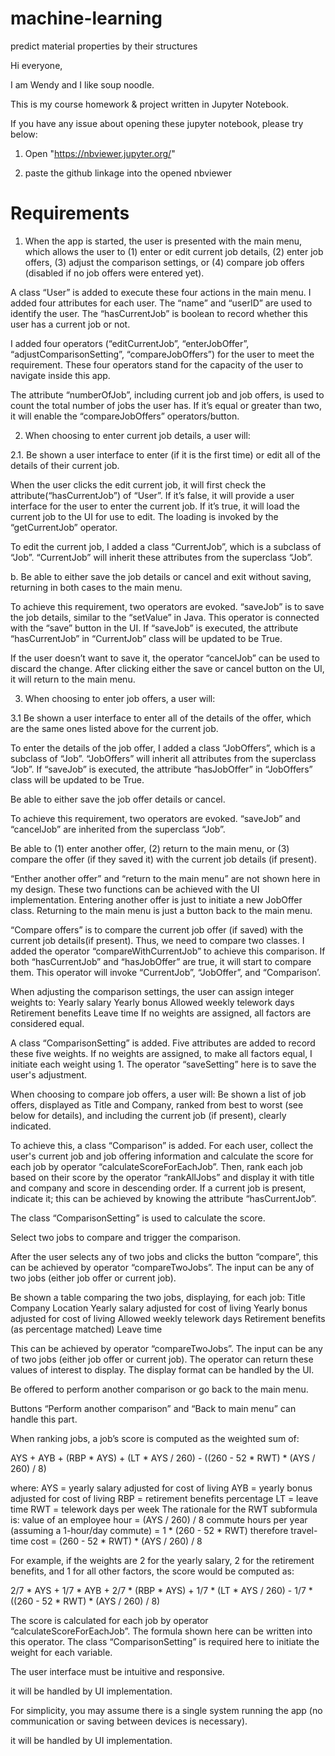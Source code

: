 # machine-learning
predict material properties by their structures

Hi everyone,

I am Wendy and I like soup noodle. 

This is my course homework & project written in Jupyter Notebook.

If you have any issue about opening these jupyter notebook, please try below:
1. Open "https://nbviewer.jupyter.org/"

2. paste the github linkage into the opened nbviewer


# Requirements
1. When the app is started, the user is presented with the main menu, which allows the user to (1) enter or edit current job details, (2) enter job offers, (3) adjust the comparison settings, or (4) compare job offers (disabled if no job offers were entered yet).  

A class “User” is added to execute these four actions in the main menu. I added four attributes for each user. The “name” and “userID” are used to identify the user. The “hasCurrentJob” is boolean to record whether this user has a current job or not. 

I added four operators (“editCurrentJob”, “enterJobOffer”, “adjustComparisonSetting”, “compareJobOffers”) for the user to meet the requirement. These four operators stand for the capacity of the user to navigate inside this app. 

The attribute “numberOfJob”, including current job and job offers, is used to count the total number of jobs the user has. If it’s equal or greater than two, it will enable the “compareJobOffers” operators/button. 


2. When choosing to enter current job details, a user will:

2.1. Be shown a user interface to enter (if it is the first time) or edit all of the details of their current job.

When the user clicks the edit current job, it will first check the attribute(“hasCurrentJob”) of “User”. If it’s false, it will provide a user interface for the user to enter the current job. If it’s true, it will load the current job to the UI for use to edit. The loading is invoked by the “getCurrentJob” operator.
 
To edit the current job, I added a class “CurrentJob”, which is a subclass of “Job”. “CurrentJob” will inherit these attributes from the superclass “Job”. 

b. Be able to either save the job details or cancel and exit without saving, returning in both cases to the main menu.

To achieve this requirement, two operators are evoked. “saveJob” is to save the job details, similar to the “setValue” in Java. This operator is connected with the “save” button in the UI. If “saveJob” is executed, the attribute “hasCurrentJob” in “CurrentJob” class will be updated to be True.

If the user doesn’t want to save it, the operator “cancelJob” can be used to discard the change. After clicking either the save or cancel button on the UI, it will return to the main menu. 

3. When choosing to enter job offers, a user will:

3.1 Be shown a user interface to enter all of the details of the offer, which are the same ones listed above for the current job.

To enter the details of the job offer, I added a class “JobOffers”, which is a subclass of “Job”. “JobOffers” will inherit all attributes from the superclass “Job”. If “saveJob” is executed, the attribute “hasJobOffer” in “JobOffers” class will be updated to be True.

Be able to either save the job offer details or cancel.

To achieve this requirement, two operators are evoked. “saveJob” and “cancelJob” are inherited from the superclass “Job”.


Be able to (1) enter another offer, (2) return to the main menu, or (3) compare the offer (if they saved it) with the current job details (if present).

“Enther another offer” and “return to the main menu” are not shown here in my design. These two functions can be achieved with the UI implementation. Entering another offer is just to initiate a new JobOffer class. Returning to the main menu is just a button back to the main menu. 

“Compare offers” is to compare the current job offer (if saved) with the current job details(if present). Thus, we need to compare two classes. I added the operator “compareWithCurrentJob” to achieve this comparison. If both “hasCurrentJob” and “hasJobOffer” are true, it will start to compare them. This operator will invoke “CurrentJob”, “JobOffer”, and “Comparison’.

		
When adjusting the comparison settings, the user can assign integer weights to:
Yearly salary
Yearly bonus
Allowed weekly telework days
Retirement benefits
Leave time
If no weights are assigned, all factors are considered equal. 

A class “ComparisonSetting” is added. Five attributes are added to record these five weights. If no weights are assigned, to make all factors equal, I initiate each weight using 1. The operator “saveSetting” here is to save the user's adjustment.

When choosing to compare job offers, a user will:
Be shown a list of job offers, displayed as Title and Company, ranked from best to worst (see below for details), and including the current job (if present), clearly indicated.

To achieve this, a class “Comparison” is added. For each user, collect the user's current job and job offering information and calculate the score for each job by operator “calculateScoreForEachJob”. Then, rank each job based on their score by the operator “rankAllJobs” and display it with title and company and score in descending order. If a current job is present, indicate it; this can be achieved by knowing the attribute “hasCurrentJob”.
		
The class “ComparisonSetting” is used to calculate the score.

Select two jobs to compare and trigger the comparison.

After the user selects any of two jobs and clicks the button “compare”, this can be achieved by operator “compareTwoJobs”. The input can be any of two jobs (either job offer or current job). 

Be shown a table comparing the two jobs, displaying, for each job:
Title
Company
Location
Yearly salary adjusted for cost of living
Yearly bonus adjusted for cost of living
Allowed weekly telework days
Retirement benefits (as percentage matched)
Leave time

This can be achieved by operator “compareTwoJobs”. The input can be any of two jobs (either job offer or current job). The operator can return these values of interest to display. The display format can be handled by the UI. 


Be offered to perform another comparison or go back to the main menu.

Buttons “Perform another comparison” and “Back to main menu” can handle this part. 


When ranking jobs, a job’s score is computed as the weighted sum of:

AYS + AYB + (RBP * AYS) + (LT * AYS / 260) - ((260 - 52 * RWT) * (AYS / 260) / 8)

where:
AYS = yearly salary adjusted for cost of living
AYB = yearly bonus adjusted for cost of living
RBP = retirement benefits percentage
LT = leave time
RWT = telework days per week
The rationale for the RWT subformula is:
value of an employee hour = (AYS / 260) / 8
commute hours per year (assuming a 1-hour/day commute) =
1 * (260 - 52 * RWT)
therefore travel-time cost = (260 - 52 * RWT) * (AYS / 260) / 8

For example, if the weights are 2 for the yearly salary, 2 for the retirement benefits, and 1 for all other factors, the score would be computed as:


2/7 * AYS + 1/7 * AYB + 2/7 * (RBP * AYS) + 1/7 * (LT * AYS / 260) - 1/7 * ((260 - 52 * RWT) * (AYS / 260) / 8)

The score is calculated for each job by operator “calculateScoreForEachJob”. The formula shown here can be written into this operator. The class “ComparisonSetting” is required here to initiate the weight for each variable.


The user interface must be intuitive and responsive.

it will be handled by UI implementation.

For simplicity, you may assume there is a single system running the app (no communication or saving between devices is necessary).

it will be handled by UI implementation.
